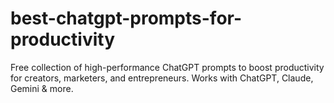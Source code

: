 # best-chatgpt-prompts-for-productivity
Free collection of high-performance ChatGPT prompts to boost productivity for creators, marketers, and entrepreneurs. Works with ChatGPT, Claude, Gemini &amp; more.

